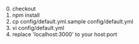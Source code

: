 0. checkout
1. npm install  
2. cp config/default.yml.sample config/default.yml  
3. vi config/default.yml  
4. replace 'localhost:3000' to your host:port  
